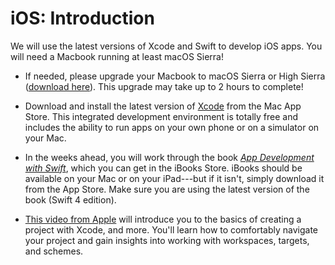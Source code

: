 # iOS: Introduction

We will use the latest versions of Xcode and Swift to develop iOS apps. You will need a Macbook running at least macOS Sierra!

- If needed, please upgrade your Macbook to macOS Sierra or High Sierra ([download here](https://itunes.apple.com/nl/app/macos-high-sierra/id1246284741?l=en&mt=12)). This upgrade may take up to 2 hours to complete!

- Download and install the latest version of [Xcode](https://itunes.apple.com/nl/app/xcode/id497799835?l=en&mt=12) from the Mac App Store. This integrated development environment is totally free and includes the ability to run apps on your own phone or on a simulator on your Mac.

- In the weeks ahead, you will work through the book [*App Development with Swift*](https://itunes.apple.com/nl/book/app-development-with-swift/id1219117996), which you can get in the iBooks Store. iBooks should be available on your Mac or on your iPad---but if it isn't, simply download it from the App Store. Make sure you are using the latest version of the book (Swift 4 edition).

- [This video from Apple](https://developer.apple.com/videos/play/wwdc2016/413/) will introduce you to the basics of creating a project with Xcode, and more. You'll learn how to comfortably navigate your project and gain insights into working with workspaces, targets, and schemes.
